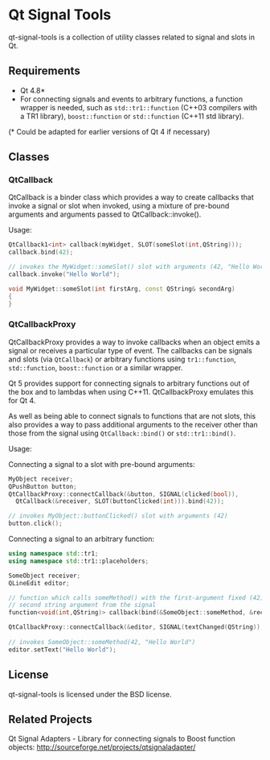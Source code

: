 # Qt Signal Tools

qt-signal-tools is a collection of utility classes related to signal and slots in Qt.

## Requirements

 * Qt 4.8*
 * For connecting signals and events to arbitrary functions, a function wrapper
is needed, such as `std::tr1::function` (C++03 compilers with a TR1 library), `boost::function` or
`std::function` (C++11 std library).

(* Could be adapted for earlier versions of Qt 4 if necessary)

## Classes

### QtCallback

QtCallback is a binder class which provides a way to create callbacks that invoke a signal or slot
when invoked, using a mixture of pre-bound arguments and arguments passed to QtCallback::invoke().

Usage:
```cpp
QtCallback1<int> callback(myWidget, SLOT(someSlot(int,QString)));
callback.bind(42);

// invokes the MyWidget::someSlot() slot with arguments (42, "Hello World")
callback.invoke("Hello World");

void MyWidget::someSlot(int firstArg, const QString& secondArg)
{
}
```

### QtCallbackProxy

QtCallbackProxy provides a way to invoke callbacks when an object emits a signal or receives
a particular type of event.  The callbacks can be signals and slots
(via `QtCallback`) or arbitrary functions using `tr1::function`, `std::function`, `boost::function` or
a similar wrapper.

Qt 5 provides support for connecting signals to arbitrary functions out of the box and to lambdas
when using C++11.  QtCallbackProxy emulates this for Qt 4.

As well as being able to connect signals to functions that are not slots, this also provides
a way to pass additional arguments to the receiver other than those from the signal using `QtCallback::bind()`
or `std::tr1::bind()`.

Usage:

Connecting a signal to a slot with pre-bound arguments:
```cpp
MyObject receiver;
QPushButton button;
QtCallbackProxy::connectCallback(&button, SIGNAL(clicked(bool)),
  QtCallback(&receiver, SLOT(buttonClicked(int))).bind(42));

// invokes MyObject::buttonClicked() slot with arguments (42)
button.click();
```

Connecting a signal to an arbitrary function:
```cpp
using namespace std::tr1;
using namespace std::tr1::placeholders;

SomeObject receiver;
QLineEdit editor;

// function which calls someMethod() with the first-argument fixed (42) and the
// second string argument from the signal
function<void(int,QString)> callback(bind(&SomeObject::someMethod, &receiver, 42, _1));

QtCallbackProxy::connectCallback(&editor, SIGNAL(textChanged(QString)), callback);
  
// invokes SomeObject::someMethod(42, "Hello World")
editor.setText("Hello World");
```

## License

qt-signal-tools is licensed under the BSD license.

## Related Projects

Qt Signal Adapters - Library for connecting signals to Boost function objects: http://sourceforge.net/projects/qtsignaladapter/
